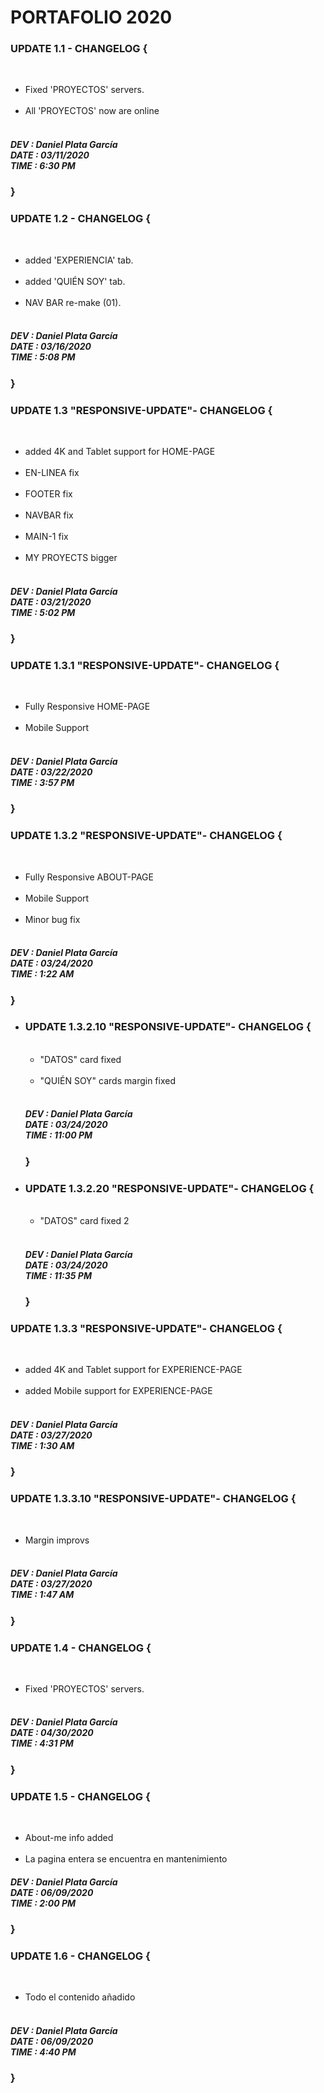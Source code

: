 # PORTAFOLIO 2020

<h3>
  UPDATE 1.1 - CHANGELOG { 
</h3>
  <br>
<ul>
  <li>Fixed 'PROYECTOS' servers.</li><br>
  <li>All 'PROYECTOS' now are online</li><br>
</ul> 
      <h5>
          DEV : Daniel Plata García<br>
          DATE : 03/11/2020<br>
          TIME : 6:30 PM<br>
      </h5>
  <h3>
      }
  </h3>
 
<h3>
  UPDATE 1.2 - CHANGELOG { 
</h3>
  <br>
<ul>
  <li>added 'EXPERIENCIA' tab.</li><br>
  <li>added 'QUIÉN SOY' tab.</li><br>
  <li>NAV BAR re-make (01).</li><br>
</ul> 
      <h5>
          DEV : Daniel Plata García<br>
          DATE : 03/16/2020<br>
          TIME : 5:08 PM<br>
      </h5>
  <h3>
      }
  </h3>
  
  <h3>
  UPDATE 1.3 "RESPONSIVE-UPDATE"- CHANGELOG { 
</h3>
  <br>
<ul>
  <li>added 4K and Tablet support for HOME-PAGE</li><br>
  <li>EN-LINEA fix</li><br>
  <li>FOOTER fix</li><br>
  <li>NAVBAR fix</li><br>
  <li>MAIN-1 fix</li><br>
  <li>MY PROYECTS bigger</li><br>
</ul> 
      <h5>
          DEV : Daniel Plata García<br>
          DATE : 03/21/2020<br>
          TIME : 5:02 PM<br>
      </h5>
  <h3>
      }
  </h3>
 
   <h3>
  UPDATE 1.3.1 "RESPONSIVE-UPDATE"- CHANGELOG { 
</h3>
  <br>
<ul>
  <li>Fully Responsive HOME-PAGE</li><br>
  <li>Mobile Support</li><br>
</ul> 
      <h5>
          DEV : Daniel Plata García<br>
          DATE : 03/22/2020<br>
          TIME : 3:57 PM<br>
      </h5>
  <h3>
      }
  </h3>
          <h3>
  UPDATE 1.3.2 "RESPONSIVE-UPDATE"- CHANGELOG { 
</h3>
  <br>
<ul>
  <li>Fully Responsive ABOUT-PAGE</li><br>
  <li>Mobile Support</li><br>
  <li>Minor bug fix</li><br>
</ul> 
      <h5>
          DEV : Daniel Plata García<br>
          DATE : 03/24/2020<br>
          TIME : 1:22 AM<br>
      </h5>
  <h3>
      }
  </h3>
 
 <ul>
    <li>
 
   <h3>
  UPDATE 1.3.2.10 "RESPONSIVE-UPDATE"- CHANGELOG { 
</h3>
  <br>
<ul>
  <li>"DATOS" card fixed</li><br>
  <li>"QUIÉN SOY" cards margin fixed</li><br>
</ul> 
      <h5>
          DEV : Daniel Plata García<br>
          DATE : 03/24/2020<br>
          TIME : 11:00 PM<br>
      </h5>
  <h3>
      }
  </h3>
  
   <li>
 
   <h3>
  UPDATE 1.3.2.20 "RESPONSIVE-UPDATE"- CHANGELOG { 
</h3>
  <br>
<ul>
  <li>"DATOS" card fixed 2</li><br>
</ul> 
      <h5>
          DEV : Daniel Plata García<br>
          DATE : 03/24/2020<br>
          TIME : 11:35 PM<br>
      </h5>
  <h3>
      }
  </h3>
 
    
  </ul>
 </h3>
 <h3>
  UPDATE 1.3.3 "RESPONSIVE-UPDATE"- CHANGELOG { 
</h3>
  <br>
<ul>
  <li>added 4K and Tablet support for EXPERIENCE-PAGE</li><br>
  <li>added Mobile support for EXPERIENCE-PAGE</li><br>
</ul> 
      <h5>
          DEV : Daniel Plata García<br>
          DATE : 03/27/2020<br>
          TIME : 1:30 AM<br>
      </h5>
  <h3>
      }
  </h3>
 
 <h3>
  UPDATE 1.3.3.10 "RESPONSIVE-UPDATE"- CHANGELOG { 
</h3>
  <br>
<ul>
  <li>Margin improvs</li><br>
</ul> 
      <h5>
          DEV : Daniel Plata García<br>
          DATE : 03/27/2020<br>
          TIME : 1:47 AM<br>
      </h5>
  <h3>
      }
  </h3>

 
<h3>
  UPDATE 1.4 - CHANGELOG { 
</h3>
  <br>
<ul>
  <li>Fixed 'PROYECTOS' servers.</li><br> 
</ul> 
      <h5>
          DEV : Daniel Plata García<br>
          DATE : 04/30/2020<br>
          TIME : 4:31 PM<br>
      </h5>
  <h3>
      }
  </h3>

 <h3>
  UPDATE 1.5 - CHANGELOG { 
</h3>
  <br>
<ul>
  <li>About-me info added</li><br>
	<li>La pagina entera se encuentra en mantenimiento</li>
</ul> 
      <h5>
          DEV : Daniel Plata García<br>
          DATE : 06/09/2020<br>
          TIME : 2:00 PM<br>
      </h5>
  <h3>
      }
  </h3>

 <h3>
  UPDATE 1.6 - CHANGELOG { 
</h3>
  <br>
<ul>
  <li>Todo el contenido añadido</li><br>	
</ul> 
      <h5>
          DEV : Daniel Plata García<br>
          DATE : 06/09/2020<br>
          TIME : 4:40 PM<br>
      </h5>
  <h3>
      }
  </h3>
